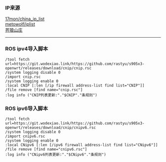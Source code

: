 ### IP来源
 
 [17mon/china_ip_list](https://github.com/17mon/china_ip_list)  
 [metowolf/iplist](https://github.com/metowolf/iplist)  
 [苍狼山庄](https://ispip.clang.cn/)
 ***
### ROS ipv4导入脚本
```
/tool fetch url=https://git.wodexiao.link/https://github.com/rastyu/s905x3-openwrt/releases/download/cnip/cnip.rsc
/system logging disable 0
/import cnip.rsc
/system logging enable 0
:local CNIP [:len [/ip firewall address-list find list="CNIP"]]
/file remove [find name="cnip.rsc"]
:log info ("CNIP列表更新:"."$CNIP"."条规则")
```
### ROS ipv6导入脚本
```
/tool fetch url=https://git.wodexiao.link/https://github.com/rastyu/s905x3-openwrt/releases/download/cnip/cnipv6.rsc
/system logging disable 0
/import cnipv6.rsc
/system logging enable 0
:local CNipv6 [:len [/ipv6 firewall address-list find list="CNipv6"]]
/file remove [find name="cnipv6.rsc"]
:log info ("CNipv6列表更新:"."$CNipv6"."条规则")
```
